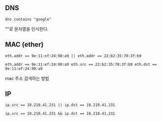 
## DNS
```shell
dns contains "google"
```

""로 문자열을 인식한다.

## MAC (ether)
```shell
eth.addr == 9e:11:ef:24:90:a9 || eth.addr == 22:b2:35:70:3f:b9
```

```shell
eth.addr == 9e:11:ef:24:90:a9 eth.src == 22:b2:35:70:3f:b9 eth.dst == 9e:11:ef:24:90:a9
```

mac 주소 검색하는 방법

## IP
```shell
ip.src == 10.210.41.231 || ip.dst == 10.210.41.231
```

```shell
ip.src == 10.210.41.231 && ip.dst == 10.210.41.231
```